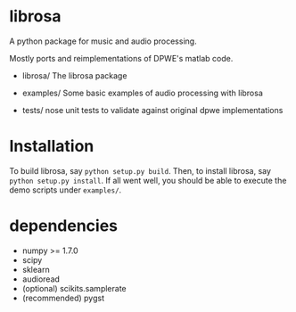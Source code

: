 librosa
=======

A python package for music and audio processing.

Mostly ports and reimplementations of DPWE's matlab code.

* librosa/    The librosa package

* examples/   Some basic examples of audio processing with librosa

* tests/      nose unit tests to validate against original dpwe implementations


Installation
============

To build librosa, say `python setup.py build`.
Then, to install librosa, say `python setup.py install`.
If all went well, you should be able to execute the demo scripts under `examples/`.


dependencies
============

* numpy >= 1.7.0
* scipy
* sklearn
* audioread
* (optional) scikits.samplerate
* (recommended) pygst
